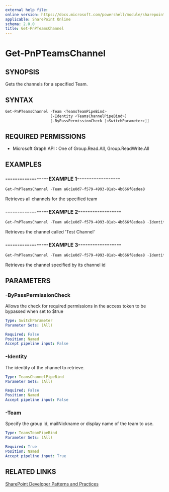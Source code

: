 ```yaml
---
external help file:
online version: https://docs.microsoft.com/powershell/module/sharepoint-pnp/get-pnpteamschannel
applicable: SharePoint Online
schema: 2.0.0
title: Get-PnPTeamsChannel
---
```


# Get-PnPTeamsChannel

## SYNOPSIS
Gets the channels for a specified Team.

## SYNTAX 

```powershell
Get-PnPTeamsChannel -Team <TeamsTeamPipeBind>
                    [-Identity <TeamsChannelPipeBind>]
                    [-ByPassPermissionCheck [<SwitchParameter>]]
```

## REQUIRED PERMISSIONS

  * Microsoft Graph API : One of Group.Read.All, Group.ReadWrite.All

## EXAMPLES

### ------------------EXAMPLE 1------------------
```powershell
Get-PnPTeamsChannel -Team a6c1e0d7-f579-4993-81ab-4b666f8edea8
```

Retrieves all channels for the specified team

### ------------------EXAMPLE 2------------------
```powershell
Get-PnPTeamsChannel -Team a6c1e0d7-f579-4993-81ab-4b666f8edea8 -Identity "Test Channel"
```

Retrieves the channel called 'Test Channel'

### ------------------EXAMPLE 3------------------
```powershell
Get-PnPTeamsChannel -Team a6c1e0d7-f579-4993-81ab-4b666f8edea8 -Identity "19:796d063b63e34497aeaf092c8fb9b44e@thread.skype"
```

Retrieves the channel specified by its channel id

## PARAMETERS

### -ByPassPermissionCheck
Allows the check for required permissions in the access token to be bypassed when set to $true

```yaml
Type: SwitchParameter
Parameter Sets: (All)

Required: False
Position: Named
Accept pipeline input: False
```

### -Identity
The identity of the channel to retrieve.

```yaml
Type: TeamsChannelPipeBind
Parameter Sets: (All)

Required: False
Position: Named
Accept pipeline input: False
```

### -Team
Specify the group id, mailNickname or display name of the team to use.

```yaml
Type: TeamsTeamPipeBind
Parameter Sets: (All)

Required: True
Position: Named
Accept pipeline input: True
```

## RELATED LINKS

[SharePoint Developer Patterns and Practices](https://aka.ms/sppnp)